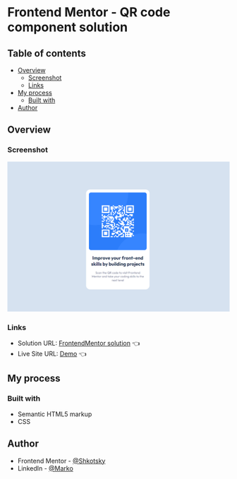# Frontend Mentor - QR code component solution

## Table of contents

- [Overview](#overview)
  - [Screenshot](#screenshot)
  - [Links](#links)
- [My process](#my-process)
  - [Built with](#built-with)
- [Author](#author)

## Overview

### Screenshot

![](./images/ScrShotQRCode.png)

### Links

- Solution URL: [FrontendMentor solution](https://www.frontendmentor.io/solutions/qrcode-with-pure-html-and-css-HyOtaLbL5) 👈
- Live Site URL: [Demo](https://shkotsky.github.io/qr-code-component-main/) 👈

## My process

### Built with

- Semantic HTML5 markup
- CSS

## Author

- Frontend Mentor - [@Shkotsky](https://www.frontendmentor.io/profile/Shkotsky)
- LinkedIn - [@Marko](https://www.linkedin.com/in/marko-hristovski-77b9a6149/)
